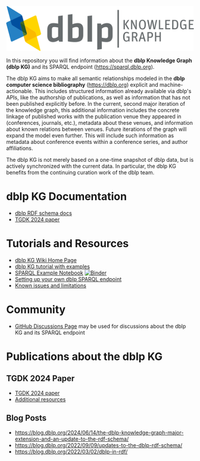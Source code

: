 <img src="dblp-kg-logo.png" width="557px" />

In this repository you will find information about the **dblp Knowledge Graph (dblp KG)** and its SPARQL endpoint (https://sparql.dblp.org).

The dblp KG aims to make all semantic relationships modeled in the **dblp computer science bibliography** (https://dblp.org) explicit and machine-actionable. This includes structured information already available via dblp's APIs, like the authorship of publications, as well as information that has not been published explicitly before. In the current, second major iteration of the knowledge graph, this additional information includes the concrete linkage of published works with the publication venue they appeared in (conferences, journals, etc.), metadata about these venues, and information about known relations between venues. Future iterations of the graph will expand the model even further. This will include such information as metadata about conference events within a conference series, and author affiliations.

The dblp KG is not merely based on a one-time snapshot of dblp data, but is actively synchronized with the current data. In particular, the dblp KG benefits from the continuing curation work of the dblp team.

# dblp KG Documentation
- [dblp RDF schema docs](https://dblp.org/rdf/docu/)
- [TGDK 2024 paper](https://doi.org/10.4230/TGDK.2.2.3)

# Tutorials and Resources
- [dblp KG Wiki Home Page](https://github.com/dblp/kg/wiki)
- [dblp KG tutorial with examples](https://github.com/dblp/kg/wiki/dblp-KG-tutorial)
- [SPARQL Example Notebook](https://github.com/dblp/kg/blob/main/sparql-example.ipynb) [![Binder](https://mybinder.org/badge_logo.svg)](https://mybinder.org/v2/gh/dblp/kg/HEAD?labpath=sparql-example.ipynb)
- [Setting up your own dblp SPARQL endpoint](https://github.com/dblp/kg/wiki/SPARQL-server-setup)
- [Known issues and limitations](https://github.com/dblp/kg/wiki/Known-Issues)

# Community
- [GitHub Discussions Page](https://github.com/dblp/kg/discussions) may be used for discussions about the dblp KG and its SPARQL endpoint

# Publications about the dblp KG

## TGDK 2024 Paper
- [TGDK 2024 paper](https://doi.org/10.4230/TGDK.2.2.3)
- [Additional resources](https://github.com/dblp/kg/wiki/Paper-TGDK-2024)

## Blog Posts
- <https://blog.dblp.org/2024/06/14/the-dblp-knowledge-graph-major-extension-and-an-update-to-the-rdf-schema/>
- <https://blog.dblp.org/2022/09/09/updates-to-the-dblp-rdf-schema/>
- <https://blog.dblp.org/2022/03/02/dblp-in-rdf/>

